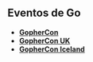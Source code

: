 ## Eventos de Go

* **[GopherCon](https://www.gophercon.com/)**
* **[GopherCon UK](https://www.golanguk.com/)**
* **[GopherCon Iceland](https://gophercon.is)**
